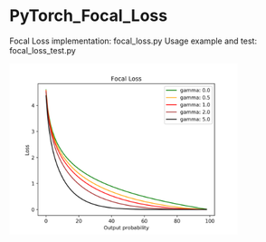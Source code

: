 # PyTorch_Focal_Loss

Focal Loss implementation: focal_loss.py
Usage example and test: focal_loss_test.py

<img src="focal_loss_plot.png" width="80%">
